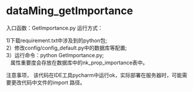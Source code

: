 # dataMing_getImportance

入口函数：GetImportance.py
运行方式：  

 1)下载requirement.txt中涉及到的python包;     
 2）修改config/config_default.py中的数据库等配置;   
 3）运行命令：python GetImportance.py;  
    属性重要度会存放在数据库中的nk_prop_importance表中。
 
 注意事项， 该代码在IDE工具pycharm中运行ok，实际部署在服务器时，可能需要更改代码中文件的import 路径。
